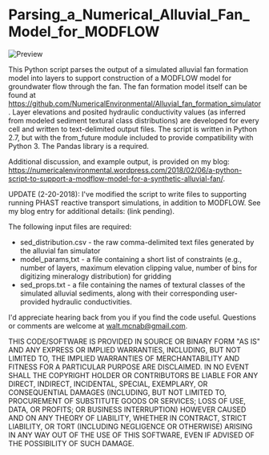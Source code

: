# Parsing_a_Numerical_Alluvial_Fan_Model_for_MODFLOW

![Preview](https://numericalenvironmental.files.wordpress.com/2018/02/grid_sections.jpg)

This Python script parses the output of a simulated alluvial fan formation model into layers to support construction of a MODFLOW model for groundwater flow through the fan. The fan formation model itself can be found at https://github.com/NumericalEnvironmental/Alluvial_fan_formation_simulator. Layer elevations and posited hydraulic conductivity values (as inferred from modeled sediment textural class distributions) are developed for every cell and written to text-delimited output files. The script is written in Python 2.7, but with the from_future module included to provide compatibility with Python 3. The Pandas library is a required.

Additional discussion, and example output, is provided on my blog: https://numericalenvironmental.wordpress.com/2018/02/06/a-python-script-to-support-a-modflow-model-for-a-synthetic-alluvial-fan/.

UPDATE (2-20-2018): I've modified the script to write files to supporting running PHAST reactive transport simulations, in addition to MODFLOW. See my blog entry for additional details: (link pending).

The following input files are required:

* sed_distribution.csv - the raw comma-delimited text files generated by the alluvial fan simulator
* model_params,txt - a file containing a short list of constraints (e.g., number of layers, maximum elevation clipping value, number of bins for digitizing mineralogy distribution) for gridding
* sed_props.txt - a file containing the names of textural classes of the simulated alluvial sediments, along with their corresponding user-provided hydraulic conductivities.

I'd appreciate hearing back from you if you find the code useful. Questions or comments are welcome at walt.mcnab@gmail.com.

THIS CODE/SOFTWARE IS PROVIDED IN SOURCE OR BINARY FORM "AS IS" AND ANY EXPRESS OR IMPLIED WARRANTIES, INCLUDING, BUT NOT LIMITED TO, THE IMPLIED WARRANTIES OF MERCHANTABILITY AND FITNESS FOR A PARTICULAR PURPOSE ARE DISCLAIMED. IN NO EVENT SHALL THE COPYRIGHT HOLDER OR CONTRIBUTORS BE LIABLE FOR ANY DIRECT, INDIRECT, INCIDENTAL, SPECIAL, EXEMPLARY, OR CONSEQUENTIAL DAMAGES (INCLUDING, BUT NOT LIMITED TO, PROCUREMENT OF SUBSTITUTE GOODS OR SERVICES; LOSS OF USE, DATA, OR PROFITS; OR BUSINESS INTERRUPTION) HOWEVER CAUSED AND ON ANY THEORY OF LIABILITY, WHETHER IN CONTRACT, STRICT LIABILITY, OR TORT (INCLUDING NEGLIGENCE OR OTHERWISE) ARISING IN ANY WAY OUT OF THE USE OF THIS SOFTWARE, EVEN IF ADVISED OF THE POSSIBILITY OF SUCH DAMAGE.
